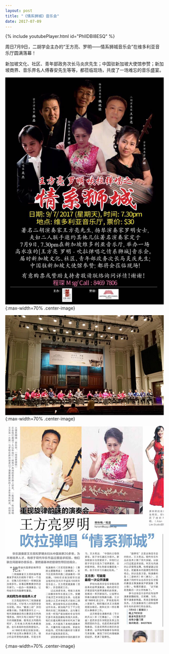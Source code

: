 ```yaml
---
layout: post
title: "《情系狮城》音乐会"
date: 2017-07-09
---
```

{% include youtubePlayer.html id="PhIIDBI8ESQ" %}

周日7月9日，二胡学会主办的“王方亮、罗明——情系狮城音乐会”在维多利亚音乐厅圆满落幕！
<!--more-->

新加坡文化、社区、青年部政务次长马炎庆先生；中国驻新加坡大使馆参赞；新加坡商界、音乐界名人傅春安先生等等，都莅临现场，共度了一场难忘的音乐盛宴。

![](/files/qingxishicheng.jpg){:max-width=70% .center-image}

![](/files/qingxishicheng-1.jpg){:max-width=70% .center-image}

![](/files/qingxishicheng-2.jpg){:max-width=70% .center-image}
